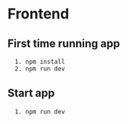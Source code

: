 # Frontend

## First time running app

      1. npm install
      2. npm run dev

## Start app

      1. npm run dev
